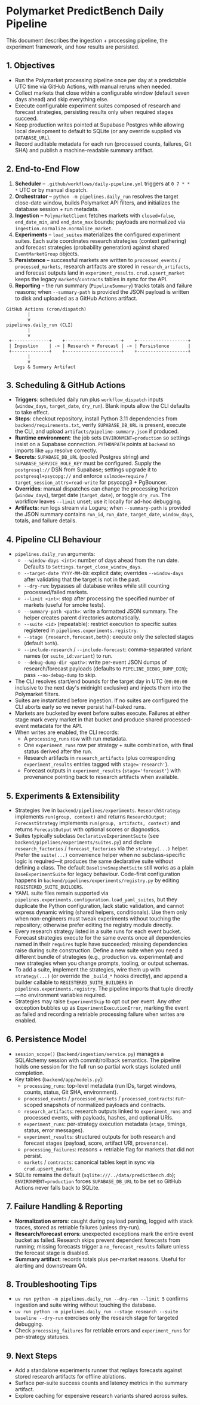 # Polymarket PredictBench Daily Pipeline

This document describes the ingestion + processing pipeline, the experiment framework, and how results are persisted.

## 1. Objectives
- Run the Polymarket processing pipeline once per day at a predictable UTC time via GitHub Actions, with manual reruns when needed.
- Collect markets that close within a configurable window (default seven days ahead) and skip everything else.
- Execute configurable experiment suites composed of research and forecast strategies, persisting results only when required stages succeed.
- Keep production writes pointed at Supabase Postgres while allowing local development to default to SQLite (or any override supplied via `DATABASE_URL`).
- Record auditable metadata for each run (processed counts, failures, Git SHA) and publish a machine-readable summary artifact.

## 2. End-to-End Flow
1. **Scheduler** – `.github/workflows/daily-pipeline.yml` triggers at `0 7 * * *` UTC or by manual dispatch.
2. **Orchestrator** – `python -m pipelines.daily_run` resolves the target close-date window, builds Polymarket API filters, and initializes the database session + run metadata.
3. **Ingestion** – `PolymarketClient` fetches markets with `closed=false`, `end_date_min`, and `end_date_max` bounds; payloads are normalized via `ingestion.normalize.normalize_market`.
4. **Experiments** – `load_suites` materializes the configured experiment suites. Each suite coordinates research strategies (context gathering) and forecast strategies (probability generation) against shared `EventMarketGroup` objects.
5. **Persistence** – successful markets are written to `processed_events` / `processed_markets`, research artifacts are stored in `research_artifacts`, and forecast outputs land in `experiment_results`. `crud.upsert_market` keeps the legacy `markets`/`contracts` tables in sync for the API.
6. **Reporting** – the run summary (`PipelineSummary`) tracks totals and failure reasons; when `--summary-path` is provided the JSON payload is written to disk and uploaded as a GitHub Actions artifact.

```
GitHub Actions (cron/dispatch)
        |
        v
pipelines.daily_run (CLI)
        |
        v
 +--------------+    +---------------------+    +-------------------+
 | Ingestion    | -> | Research + Forecast | -> | Persistence       |
 +--------------+    +---------------------+    +-------------------+
        |
        v
   Logs & Summary Artifact
```

## 3. Scheduling & GitHub Actions
- **Triggers**: scheduled daily run plus `workflow_dispatch` inputs (`window_days`, `target_date`, `dry_run`). Blank inputs allow the CLI defaults to take effect.
- **Steps**: checkout repository, install Python 3.11 dependencies from `backend/requirements.txt`, verify `SUPABASE_DB_URL` is present, execute the CLI, and upload `artifacts/pipeline-summary.json` if produced.
- **Runtime environment**: the job sets `ENVIRONMENT=production` so settings insist on a Supabase connection. `PYTHONPATH` points at `backend` so imports like `app` resolve correctly.
- **Secrets**: `SUPABASE_DB_URL` (pooled Postgres string) and `SUPABASE_SERVICE_ROLE_KEY` must be configured. Supply the `postgresql://` DSN from Supabase; settings upgrade it to `postgresql+psycopg://` and enforce `sslmode=require` / `target_session_attrs=read-write` for psycopg3 + PgBouncer.
- **Overrides**: manual dispatches can change the processing horizon (`window_days`), target date (`target_date`), or toggle `dry_run`. The workflow leaves `--limit` unset; use it locally for ad-hoc debugging.
- **Artifacts**: run logs stream via Loguru; when `--summary-path` is provided the JSON summary contains `run_id`, `run_date`, `target_date`, `window_days`, totals, and failure details.

## 4. Pipeline CLI Behaviour
- `pipelines.daily_run` arguments:
  - `--window-days <int>`: number of days ahead from the run date. Defaults to `Settings.target_close_window_days`.
  - `--target-date YYYY-MM-DD`: explicit date; overrides `--window-days` after validating that the target is not in the past.
  - `--dry-run`: bypasses all database writes while still counting processed/failed markets.
  - `--limit <int>`: stop after processing the specified number of markets (useful for smoke tests).
  - `--summary-path <path>`: write a formatted JSON summary. The helper creates parent directories automatically.
  - `--suite <id>` (repeatable): restrict execution to specific suites registered in `pipelines.experiments.registry`.
  - `--stage {research,forecast,both}`: execute only the selected stages (default `both`).
  - `--include-research` / `--include-forecast`: comma-separated variant names (or `suite_id:variant`) to run.
  - `--debug-dump-dir <path>`: write per-event JSON dumps of research/forecast payloads (defaults to `PIPELINE_DEBUG_DUMP_DIR`); pass `--no-debug-dump` to skip.
- The CLI resolves start/end bounds for the target day in UTC (`00:00:00` inclusive to the next day's midnight exclusive) and injects them into the Polymarket filters.
- Suites are instantiated before ingestion. If no suites are configured the CLI aborts early so we never persist half-baked runs.
- Markets are bucketed by event before suites execute. Failures at either stage mark every market in that bucket and produce shared processed-event metadata for the API.
- When writes are enabled, the CLI records:
  - A `processing_runs` row with run metadata.
  - One `experiment_runs` row per strategy + suite combination, with final status derived after the run.
  - Research artifacts in `research_artifacts` (plus corresponding `experiment_results` entries tagged with `stage='research'`).
  - Forecast outputs in `experiment_results` (`stage='forecast'`) with provenance pointing back to research artifacts when available.

## 5. Experiments & Extensibility
- Strategies live in `backend/pipelines/experiments`. `ResearchStrategy` implements `run(group, context)` and returns `ResearchOutput`; `ForecastStrategy` implements `run(group, artifacts, context)` and returns `ForecastOutput` with optional scores or diagnostics.
- Suites typically subclass `DeclarativeExperimentSuite` (see `backend/pipelines/experiments/suites.py`) and declare `research_factories` / `forecast_factories` via the `strategy(...)` helper. Prefer the `suite(...)` convenience helper when no subclass-specific logic is required—it produces the same declarative suite without defining a class. The default `BaselineSnapshotSuite` still works as a plain `BaseExperimentSuite` for legacy behaviour. Code-first configuration happens in `backend/pipelines/experiments/registry.py` by editing `REGISTERED_SUITE_BUILDERS`.
- YAML suite files remain supported via `pipelines.experiments.configuration.load_yaml_suites`, but they duplicate the Python configuration, lack static validation, and cannot express dynamic wiring (shared helpers, conditionals). Use them only when non-engineers must tweak experiments without touching the repository; otherwise prefer editing the registry module directly.
- Every research strategy listed in a suite runs for each event bucket. Forecast strategies execute for the same events once all dependencies named in their `requires` tuple have succeeded; missing dependencies raise during suite construction. Define a new suite when you need a different bundle of strategies (e.g., production vs. experimental) and new strategies when you change prompts, tooling, or output schemas.
- To add a suite, implement the strategies, wire them up with `strategy(...)` (or override the `_build_*` hooks directly), and append a builder callable to `REGISTERED_SUITE_BUILDERS` in `pipelines.experiments.registry`. The pipeline imports that tuple directly—no environment variables required.
- Strategies may raise `ExperimentSkip` to opt out per event. Any other exception bubbles up as `ExperimentExecutionError`, marking the event as failed and recording a retriable processing failure when writes are enabled.

## 6. Persistence Model
- `session_scope()` (`backend/ingestion/service.py`) manages a SQLAlchemy session with commit/rollback semantics. The pipeline holds one session for the full run so partial work stays isolated until completion.
- Key tables (`backend/app/models.py`):
  - `processing_runs`: top-level metadata (run IDs, target windows, counts, status, Git SHA, environment).
  - `processed_events` / `processed_markets` / `processed_contracts`: run-scoped snapshots of normalized payloads and contracts.
  - `research_artifacts`: research outputs linked to `experiment_runs` and processed events, with payloads, hashes, and optional URIs.
  - `experiment_runs`: per-strategy execution metadata (`stage`, timings, status, error messages).
  - `experiment_results`: structured outputs for both research and forecast stages (payload, score, artifact URI, provenance).
  - `processing_failures`: reasons + retriable flag for markets that did not persist.
  - `markets` / `contracts`: canonical tables kept in sync via `crud.upsert_market`.
- SQLite remains the default (`sqlite:///../data/predictbench.db`); `ENVIRONMENT=production` forces `SUPABASE_DB_URL` to be set so GitHub Actions never falls back to SQLite.

## 7. Failure Handling & Reporting
- **Normalization errors**: caught during payload parsing, logged with stack traces, stored as retriable failures (unless dry-run).
- **Research/forecast errors**: unexpected exceptions mark the entire event bucket as failed. Research skips prevent dependent forecasts from running; missing forecasts trigger a `no_forecast_results` failure unless the forecast stage is disabled.
- **Summary artifact**: records totals plus per-market reasons. Useful for alerting and downstream QA.

## 8. Troubleshooting Tips
- `uv run python -m pipelines.daily_run --dry-run --limit 5` confirms ingestion and suite wiring without touching the database.
- `uv run python -m pipelines.daily_run --stage research --suite baseline --dry-run` exercises only the research stage for targeted debugging.
- Check `processing_failures` for retriable errors and `experiment_runs` for per-strategy statuses.

## 9. Next Steps
- Add a standalone experiments runner that replays forecasts against stored research artifacts for offline ablations.
- Surface per-suite success counts and latency metrics in the summary artifact.
- Explore caching for expensive research variants shared across suites.
